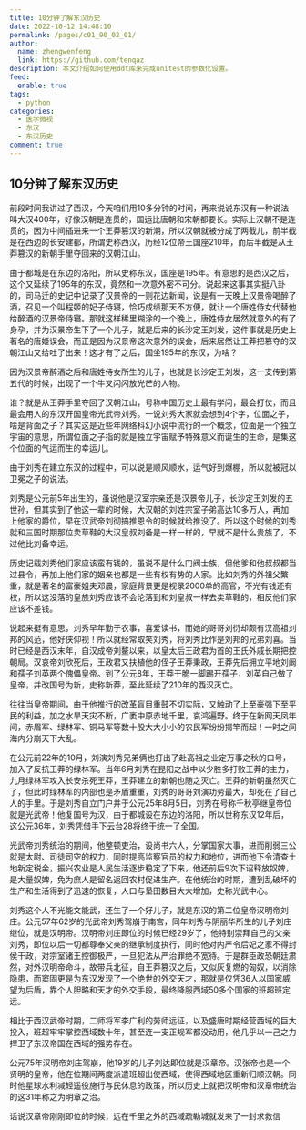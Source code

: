 ```yaml
---
title: 10分钟了解东汉历史
date: 2022-10-12 14:48:10
permalink: /pages/c01_90_02_01/
author: 
  name: zhengwenfeng
  link: https://github.com/tenqaz
description: 本文介绍如何使用ddt库来完成unitest的参数化设置。
feed: 
  enable: true
tags: 
  - python
categories: 
  - 医学微视
  - 东汉
  - 东汉历史
comment: true
---
```

## 10分钟了解东汉历史

前段时间我讲过了西汉，今天咱们用10多分钟的时间，再来说说东汉有一种说法叫大汉400年，好像汉朝是连贯的，国运比唐朝和宋朝都要长。实际上汉朝不是连贯的，因为中间插进来一个王莽篡汉的新潮，所以汉朝就被分成了两截儿，前半截是在西边的长安建都，所谓史称西汉，历经12位帝王国座210年，而后半截是从王莽篡汉的新朝手里夺回来的汉朝江山。

由于都城是在东边的洛阳，所以史称东汉，国座是195年。有意思的是西汉之后，这个又延续了195年的东汉，竟然和一次意外密不可分。说起来这事其实挺八卦的，司马迁的史记中记录了汉景帝的一则花边新闻，说是有一天晚上汉景帝喝醉了酒，召见一个叫程姬的妃子侍寝，恰巧成绩那天不方便，就让一个唐姓侍女代替他给醉酒的汉景帝侍寝。那就这样稀里糊涂的一个晚上，唐姓侍女居然就意外的有了身孕，并为汉景帝生下了一个儿子，就是后来的长沙定王刘发，这件事就是历史上著名的唐姬误会，而正是因为汉景帝这次意外的误会，后来居然让王莽把篡夺的汉朝江山又给吐了出来！这才有了之后，国坐195年的东汉，为啥？

因为汉景帝醉酒之后和唐姓侍女所生的儿子，也就是长沙定王刘发，这一支传到第五代的时候，出现了一个牛叉闪闪放光芒的人物。

谁？就是从王莽手里夺回了汉朝江山，号称中国历史上最有学问，最会打仗，而且最会用人的东汉开国皇帝光武帝刘秀。一说刘秀大家就会想到4个字，位面之子，啥是背面之子？其实这是近些年网络科幻小说中流行的一个概念，位面是一个独立宇宙的意思，所谓位面之子指的就是独立宇宙赋予特殊意义而诞生的生命，是集这个位面的气运而生的幸运儿。

由于刘秀在建立东汉的过程中，可以说是顺风顺水，运气好到爆棚，所以就被冠以卫冕之子的说法。

刘秀是公元前5年出生的，虽说他是汉室宗亲还是汉景帝儿子，长沙定王刘发的五世孙，但其实到了他这一辈的时候，大汉朝的刘姓宗室子弟高达10多万人，再加上他家的爵位，早在汉武帝刘彻搞推恩令的时候就给推没了。所以这个时候的刘秀就和三国时期那位卖草鞋的大汉皇叔刘备是一样一样的，早就不是什么贵族了，不过他比刘备幸运。

历史记载刘秀他们家应该蛮有钱的，虽说不是什么门阀士族，但他爹和他叔叔都当过县令，再加上他们家的姻亲也都是一些有权有势的人家。比如刘秀的外祖父繁重，就是著名的富豪姐夫邓晨，家庭背景更是视录2000单的高官，不光有钱还有权，所以这没落的皇族刘秀应该不会沦落到和刘皇叔一样去卖草鞋的，相反他们家应该不差钱。

说起来挺有意思，刘秀早年勤于农事，喜爱读书，而她的哥哥刘衍却颇有汉高祖刘邦的风范，他好侠仰视！所以就经常取笑刘秀，将刘秀比作是刘邦的兄弟刘喜。当时已经是西汉末年，自汉成帝刘鳌以来，以皇太后王政君为首的王氏外戚长期把控朝局。汉哀帝刘欣死后，王政君又扶植他的侄子王莽秉政，王莽先后拥立平地刘阚和孺子刘英两个傀儡皇帝。到了公元8年，王莽干脆一脚踢开孺子，刘英自己做了皇帝，并改国号为新，史称新莽，至此延续了210年的西汉灭亡。

往往当皇帝期间，由于他推行的改革盲目重鼓不切实际，又触动了上至豪强下至平民的利益，加之水旱天灾不断，广袤中原赤地千里，哀鸿遍野。终于在新网天凤年间，赤眉军、绿林军、铜马军等数十股大大小小的农民军纷纷揭竿而起！一时之间海内分崩天下大乱。

在公元前22年的10月，刘演刘秀兄弟俩也打出了赴高祖之业定万事之秋的口号，加入了反抗王莽的绿林军。当年6月刘秀在昆阳之战中以少胜多打败王莽的主力，九月绿林军攻入长安杀死王莽，王莽建立的新朝也随之灭亡。王莽的新朝虽然灭亡了，但此时绿林军的内部也是矛盾重重，刘秀的哥哥刘演功劳最大，却死在了自己人的手里。于是刘秀自立门户并于公元25年8月5日，刘秀在号称千秋亭继皇帝位就是光武帝！他复国号为汉，由于都城设在东边的洛阳，所以世称东汉12年后，这公元36年，刘秀凭借手下云台28将终于统一了全国。

光武帝刘秀统治的期间，他整顿吏治，设尚书六人，分掌国家大事，进而削弱三公就是太尉、司徒司空的权力，同时提高监察官员的权力和地位，进而他下令清查土地新定税金，振兴农业是人民生活逐步稳定了下来，他还前后9次下诏释放奴婢，是大量奴婢，免为庶人是留名返回农村促进生产。在他统治的时期，遭到乱破坏的生产和生活得到了迅速的恢复，人口与垦田数目大大增加，史称光武中心。

刘秀这个人不光能文能武，还生了一个好儿子，就是东汉的第二位皇帝汉明帝刘庄。公元57年62岁的光武帝刘秀驾崩于南宫，同年刘秀与阴丽华所生的儿子刘庄继位，就是汉明帝。汉明帝刘庄即位的时候已经29岁了，他特别崇拜自己的父亲刘秀，即位以后一切都尊奉父亲的继承制度执行，同时他对内严令后妃之家不得封侯干政，对宗室诸王控御极严，一旦犯法从严治罪绝不宽待。于是群臣政恐朝廷肃然，对外汉明帝命斗，故带兵北征，自王莽篡汉之后，又似灰复燃的匈奴，以消除隐患，而窦固更是为东汉发现了一个绝世的外交天才，那就是仅凭36人以国家威望为后盾，靠个人胆略和天才的外交手段，最终降服西域50多个国家的班超班定远。

相比于西汉武帝时期，二师将军李广利的劳师远征，以及盛唐时期经营西域的巨大投入，班超牢牢掌控西域数十年，甚至连一支正规军都没动用，他几乎以一己之力捍卫了东汉帝国在西域的强势存在。

公元75年汉明帝刘庄驾崩，他19岁的儿子刘达即位就是汉章帝。汉张帝也是一个贤明的皇帝，他在位期间两度派遣班超出使西域，使得西域地区重新归顺汉朝。同时他星球水利减轻遥役施行与民休息的政策，所以历史上就把汉明帝和汉章帝统治的这31年称之为明章之治。

话说汉章帝刚刚即位的时候，远在千里之外的西域疏勒城就发来了一封求救信
